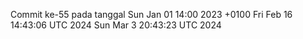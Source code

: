 Commit ke-55 pada tanggal Sun Jan 01 14:00 2023 +0100
Fri Feb 16 14:43:06 UTC 2024
Sun Mar  3 20:43:23 UTC 2024
